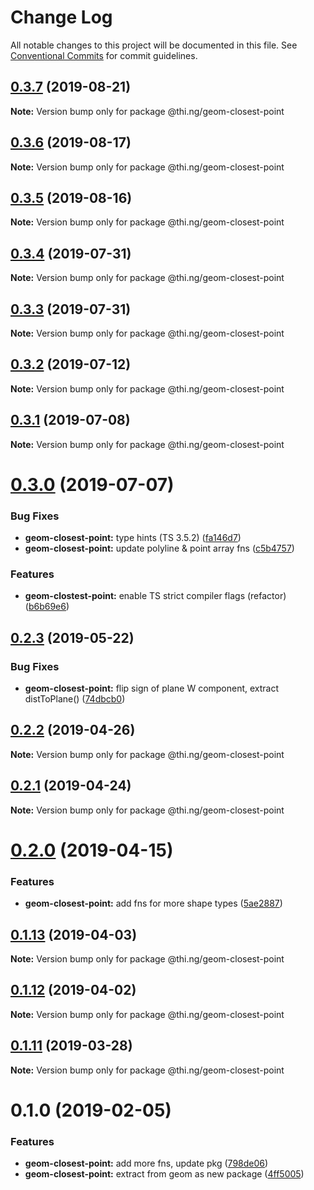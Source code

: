 # Change Log

All notable changes to this project will be documented in this file.
See [Conventional Commits](https://conventionalcommits.org) for commit guidelines.

## [0.3.7](https://github.com/thi-ng/umbrella/compare/@thi.ng/geom-closest-point@0.3.6...@thi.ng/geom-closest-point@0.3.7) (2019-08-21)

**Note:** Version bump only for package @thi.ng/geom-closest-point





## [0.3.6](https://github.com/thi-ng/umbrella/compare/@thi.ng/geom-closest-point@0.3.5...@thi.ng/geom-closest-point@0.3.6) (2019-08-17)

**Note:** Version bump only for package @thi.ng/geom-closest-point





## [0.3.5](https://github.com/thi-ng/umbrella/compare/@thi.ng/geom-closest-point@0.3.4...@thi.ng/geom-closest-point@0.3.5) (2019-08-16)

**Note:** Version bump only for package @thi.ng/geom-closest-point





## [0.3.4](https://github.com/thi-ng/umbrella/compare/@thi.ng/geom-closest-point@0.3.3...@thi.ng/geom-closest-point@0.3.4) (2019-07-31)

**Note:** Version bump only for package @thi.ng/geom-closest-point





## [0.3.3](https://github.com/thi-ng/umbrella/compare/@thi.ng/geom-closest-point@0.3.2...@thi.ng/geom-closest-point@0.3.3) (2019-07-31)

**Note:** Version bump only for package @thi.ng/geom-closest-point





## [0.3.2](https://github.com/thi-ng/umbrella/compare/@thi.ng/geom-closest-point@0.3.1...@thi.ng/geom-closest-point@0.3.2) (2019-07-12)

**Note:** Version bump only for package @thi.ng/geom-closest-point





## [0.3.1](https://github.com/thi-ng/umbrella/compare/@thi.ng/geom-closest-point@0.3.0...@thi.ng/geom-closest-point@0.3.1) (2019-07-08)

**Note:** Version bump only for package @thi.ng/geom-closest-point





# [0.3.0](https://github.com/thi-ng/umbrella/compare/@thi.ng/geom-closest-point@0.2.3...@thi.ng/geom-closest-point@0.3.0) (2019-07-07)


### Bug Fixes

* **geom-closest-point:** type hints (TS 3.5.2) ([fa146d7](https://github.com/thi-ng/umbrella/commit/fa146d7))
* **geom-closest-point:** update polyline & point array fns ([c5b4757](https://github.com/thi-ng/umbrella/commit/c5b4757))


### Features

* **geom-clostest-point:** enable TS strict compiler flags (refactor) ([b6b69e6](https://github.com/thi-ng/umbrella/commit/b6b69e6))





## [0.2.3](https://github.com/thi-ng/umbrella/compare/@thi.ng/geom-closest-point@0.2.2...@thi.ng/geom-closest-point@0.2.3) (2019-05-22)


### Bug Fixes

* **geom-closest-point:** flip sign of plane W component, extract distToPlane() ([74dbcb0](https://github.com/thi-ng/umbrella/commit/74dbcb0))





## [0.2.2](https://github.com/thi-ng/umbrella/compare/@thi.ng/geom-closest-point@0.2.1...@thi.ng/geom-closest-point@0.2.2) (2019-04-26)

**Note:** Version bump only for package @thi.ng/geom-closest-point





## [0.2.1](https://github.com/thi-ng/umbrella/compare/@thi.ng/geom-closest-point@0.2.0...@thi.ng/geom-closest-point@0.2.1) (2019-04-24)

**Note:** Version bump only for package @thi.ng/geom-closest-point





# [0.2.0](https://github.com/thi-ng/umbrella/compare/@thi.ng/geom-closest-point@0.1.13...@thi.ng/geom-closest-point@0.2.0) (2019-04-15)


### Features

* **geom-closest-point:** add fns for more shape types ([5ae2887](https://github.com/thi-ng/umbrella/commit/5ae2887))





## [0.1.13](https://github.com/thi-ng/umbrella/compare/@thi.ng/geom-closest-point@0.1.12...@thi.ng/geom-closest-point@0.1.13) (2019-04-03)

**Note:** Version bump only for package @thi.ng/geom-closest-point





## [0.1.12](https://github.com/thi-ng/umbrella/compare/@thi.ng/geom-closest-point@0.1.11...@thi.ng/geom-closest-point@0.1.12) (2019-04-02)

**Note:** Version bump only for package @thi.ng/geom-closest-point





## [0.1.11](https://github.com/thi-ng/umbrella/compare/@thi.ng/geom-closest-point@0.1.10...@thi.ng/geom-closest-point@0.1.11) (2019-03-28)

**Note:** Version bump only for package @thi.ng/geom-closest-point







# 0.1.0 (2019-02-05)


### Features

* **geom-closest-point:** add more fns, update pkg ([798de06](https://github.com/thi-ng/umbrella/commit/798de06))
* **geom-closest-point:** extract from geom as new package ([4ff5005](https://github.com/thi-ng/umbrella/commit/4ff5005))
